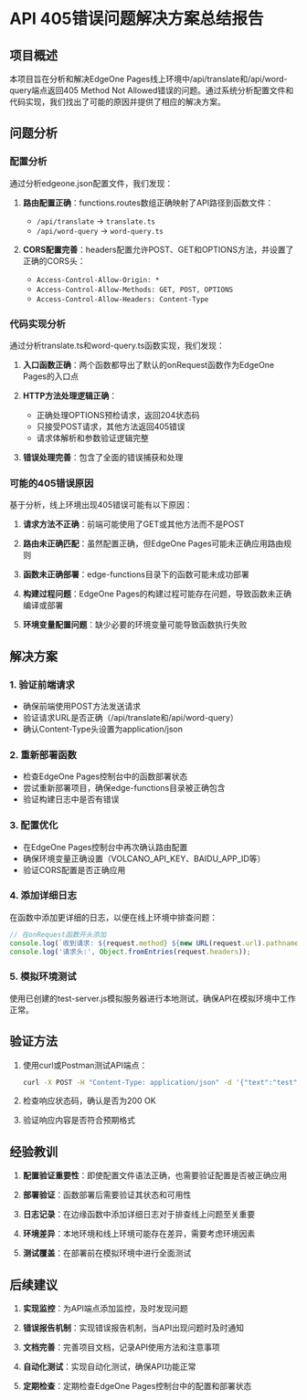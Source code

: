 # API 405错误问题解决方案总结报告

## 项目概述

本项目旨在分析和解决EdgeOne Pages线上环境中/api/translate和/api/word-query端点返回405 Method Not Allowed错误的问题。通过系统分析配置文件和代码实现，我们找出了可能的原因并提供了相应的解决方案。

## 问题分析

### 配置分析

通过分析edgeone.json配置文件，我们发现：

1. **路由配置正确**：functions.routes数组正确映射了API路径到函数文件：
   - `/api/translate` -> `translate.ts`
   - `/api/word-query` -> `word-query.ts`

2. **CORS配置完善**：headers配置允许POST、GET和OPTIONS方法，并设置了正确的CORS头：
   - `Access-Control-Allow-Origin: *`
   - `Access-Control-Allow-Methods: GET, POST, OPTIONS`
   - `Access-Control-Allow-Headers: Content-Type`

### 代码实现分析

通过分析translate.ts和word-query.ts函数实现，我们发现：

1. **入口函数正确**：两个函数都导出了默认的onRequest函数作为EdgeOne Pages的入口点

2. **HTTP方法处理逻辑正确**：
   - 正确处理OPTIONS预检请求，返回204状态码
   - 只接受POST请求，其他方法返回405错误
   - 请求体解析和参数验证逻辑完整

3. **错误处理完善**：包含了全面的错误捕获和处理

### 可能的405错误原因

基于分析，线上环境出现405错误可能有以下原因：

1. **请求方法不正确**：前端可能使用了GET或其他方法而不是POST

2. **路由未正确匹配**：虽然配置正确，但EdgeOne Pages可能未正确应用路由规则

3. **函数未正确部署**：edge-functions目录下的函数可能未成功部署

4. **构建过程问题**：EdgeOne Pages的构建过程可能存在问题，导致函数未正确编译或部署

5. **环境变量配置问题**：缺少必要的环境变量可能导致函数执行失败

## 解决方案

### 1. 验证前端请求

- 确保前端使用POST方法发送请求
- 验证请求URL是否正确（/api/translate和/api/word-query）
- 确认Content-Type头设置为application/json

### 2. 重新部署函数

- 检查EdgeOne Pages控制台中的函数部署状态
- 尝试重新部署项目，确保edge-functions目录被正确包含
- 验证构建日志中是否有错误

### 3. 配置优化

- 在EdgeOne Pages控制台中再次确认路由配置
- 确保环境变量正确设置（VOLCANO_API_KEY、BAIDU_APP_ID等）
- 验证CORS配置是否正确应用

### 4. 添加详细日志

在函数中添加更详细的日志，以便在线上环境中排查问题：

```typescript
// 在onRequest函数开头添加
console.log(`收到请求: ${request.method} ${new URL(request.url).pathname}`);
console.log('请求头:', Object.fromEntries(request.headers));
```

### 5. 模拟环境测试

使用已创建的test-server.js模拟服务器进行本地测试，确保API在模拟环境中工作正常。

## 验证方法

1. 使用curl或Postman测试API端点：
   ```bash
   curl -X POST -H "Content-Type: application/json" -d '{"text":"test","from":"en","to":"zh"}' https://your-domain.com/api/translate
   ```

2. 检查响应状态码，确认是否为200 OK

3. 验证响应内容是否符合预期格式

## 经验教训

1. **配置验证重要性**：即使配置文件语法正确，也需要验证配置是否被正确应用

2. **部署验证**：函数部署后需要验证其状态和可用性

3. **日志记录**：在边缘函数中添加详细日志对于排查线上问题至关重要

4. **环境差异**：本地环境和线上环境可能存在差异，需要考虑环境因素

5. **测试覆盖**：在部署前在模拟环境中进行全面测试

## 后续建议

1. **实现监控**：为API端点添加监控，及时发现问题

2. **错误报告机制**：实现错误报告机制，当API出现问题时及时通知

3. **文档完善**：完善项目文档，记录API使用方法和注意事项

4. **自动化测试**：实现自动化测试，确保API功能正常

5. **定期检查**：定期检查EdgeOne Pages控制台中的配置和部署状态